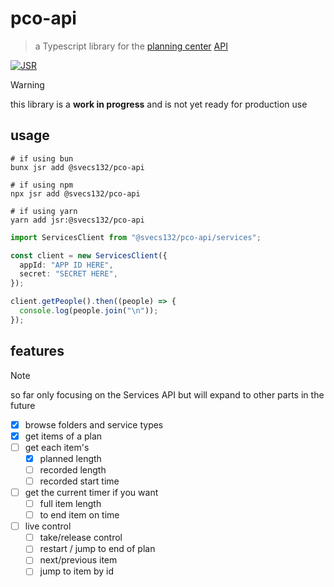 # pco-api

> a Typescript library for the [planning center](https://planningcenter.com) [API](https://developer.planning.center/docs)

[![JSR](https://jsr.io/badges/@svecs132/pco-api)](https://jsr.io/@svecs132/pco-api)

> [!WARNING]
> this library is a **work in progress** and is not yet ready for production use

## usage

```shell
# if using bun
bunx jsr add @svecs132/pco-api

# if using npm
npx jsr add @svecs132/pco-api

# if using yarn
yarn add jsr:@svecs132/pco-api
```

```typescript
import ServicesClient from "@svecs132/pco-api/services";

const client = new ServicesClient({
  appId: "APP ID HERE",
  secret: "SECRET HERE",
});

client.getPeople().then((people) => {
  console.log(people.join("\n"));
});
```

## features

> [!NOTE]
> so far only focusing on the Services API but will expand to other parts in the future

- [x] browse folders and service types
- [x] get items of a plan
- [ ] get each item's
  - [x] planned length
  - [ ] recorded length
  - [ ] recorded start time
- [ ] get the current timer if you want
  - [ ] full item length
  - [ ] to end item on time
- [ ] live control
  - [ ] take/release control
  - [ ] restart / jump to end of plan
  - [ ] next/previous item
  - [ ] jump to item by id
